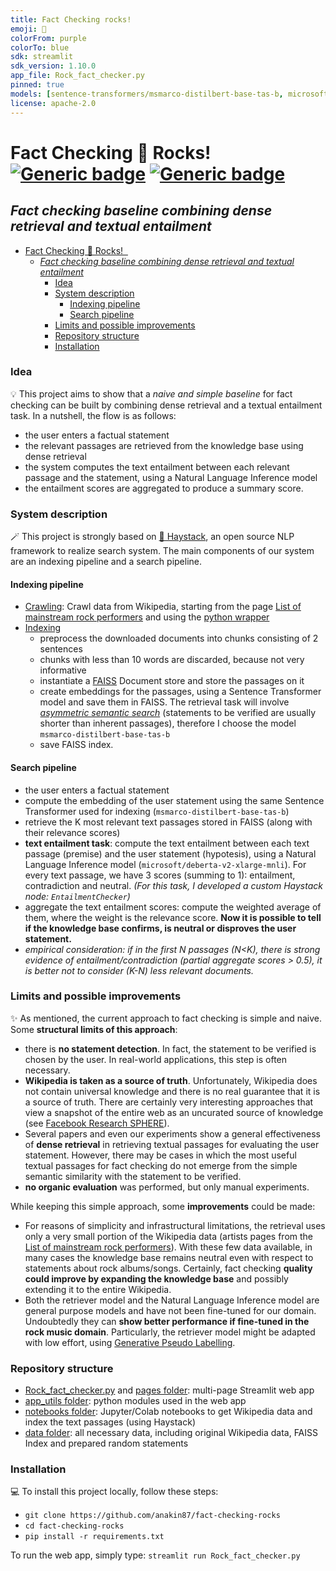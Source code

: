 ```yaml
---
title: Fact Checking rocks!
emoji: 🎸
colorFrom: purple
colorTo: blue
sdk: streamlit
sdk_version: 1.10.0
app_file: Rock_fact_checker.py
pinned: true
models: [sentence-transformers/msmarco-distilbert-base-tas-b, microsoft/deberta-v2-xlarge-mnli]
license: apache-2.0
---
```


# Fact Checking 🎸 Rocks! &nbsp; [![Generic badge](https://img.shields.io/badge/🤗-Open%20in%20Spaces-blue.svg)](https://huggingface.co/spaces/anakin87/fact-checking-rocks) [![Generic badge](https://img.shields.io/github/stars/anakin87/fact-checking-rocks?label=Github&style=social)](https://github.com/anakin87/fact-checking-rocks)

## *Fact checking baseline combining dense retrieval and textual entailment*

- [Fact Checking 🎸 Rocks!    ](#fact-checking--rocks---)
  - [*Fact checking baseline combining dense retrieval and textual entailment*](#fact-checking-baseline-combining-dense-retrieval-and-textual-entailment)
    - [Idea](#idea)
    - [System description](#system-description)
      - [Indexing pipeline](#indexing-pipeline)
      - [Search pipeline](#search-pipeline)
    - [Limits and possible improvements](#limits-and-possible-improvements)
    - [Repository structure](#repository-structure)
    - [Installation](#installation)

### Idea
💡 This project aims to show that a *naive and simple baseline* for fact checking can be built by combining dense retrieval and a textual entailment task.
In a nutshell, the flow is as follows:
* the user enters a factual statement
* the relevant passages are retrieved from the knowledge base using dense retrieval
* the system computes the text entailment between each relevant passage and the statement, using a Natural Language Inference model
* the entailment scores are aggregated to produce a summary score.

### System description
🪄 This project is strongly based on [🔎 Haystack](https://github.com/deepset-ai/haystack), an open source NLP framework to realize search system. The main components of our system are an indexing pipeline and a search pipeline.


#### Indexing pipeline
* [Crawling](https://github.com/anakin87/fact-checking-rocks/blob/321ba7893bbe79582f8c052493acfda497c5b785/notebooks/get_wikipedia_data.ipynb): Crawl data from Wikipedia, starting from the page [List of mainstream rock performers](https://en.wikipedia.org/wiki/List_of_mainstream_rock_performers) and using the [python wrapper](https://github.com/goldsmith/Wikipedia)
* [Indexing](https://github.com/anakin87/fact-checking-rocks/blob/321ba7893bbe79582f8c052493acfda497c5b785/notebooks/indexing.ipynb)
  * preprocess the downloaded documents into chunks consisting of 2 sentences
  * chunks with less than 10 words are discarded, because not very informative
  * instantiate a [FAISS](https://github.com/facebookresearch/faiss) Document store and store the passages on it
  * create embeddings for the passages, using a Sentence Transformer model and save them in FAISS. The retrieval task will involve [*asymmetric semantic search*](https://www.sbert.net/examples/applications/semantic-search/README.html#symmetric-vs-asymmetric-semantic-search) (statements to be verified are usually shorter than inherent passages), therefore I choose the model `msmarco-distilbert-base-tas-b`
  * save FAISS index.

#### Search pipeline

* the user enters a factual statement
* compute the embedding of the user statement using the same Sentence Transformer used for indexing (`msmarco-distilbert-base-tas-b`)
* retrieve the K most relevant text passages stored in FAISS (along with their relevance scores)
* **text entailment task**: compute the text entailment between each text passage (premise) and the user statement (hypotesis), using a Natural Language Inference model (`microsoft/deberta-v2-xlarge-mnli`). For every text passage, we have 3 scores (summing to 1): entailment, contradiction and neutral. *(For this task, I developed a custom Haystack node: `EntailmentChecker`)*
* aggregate the text entailment scores: compute the weighted average of them, where the weight is the relevance score. **Now it is possible to tell if the knowledge base confirms, is neutral or disproves the user statement.**
* *empirical consideration: if in the first N passages (N<K),  there is strong evidence of entailment/contradiction (partial aggregate scores > 0.5), it is better not to consider (K-N) less relevant documents.*

### Limits and possible improvements
 ✨ As mentioned, the current approach to fact checking is simple and naive. Some **structural limits of this approach**:
  * there is **no statement detection**. In fact, the statement to be verified is chosen by the user. In real-world applications, this step is often necessary.
  * **Wikipedia is taken as a source of truth**. Unfortunately, Wikipedia does not contain universal knowledge and there is no real guarantee that it is a source of truth. There are certainly very interesting approaches that view a snapshot of the entire web as an uncurated source of knowledge (see [Facebook Research SPHERE](https://arxiv.org/abs/2112.09924)).
  * Several papers and even our experiments show a general effectiveness of **dense retrieval** in retrieving textual passages for evaluating the user statement. However, there may be cases in which the most useful textual passages for fact checking do not emerge from the simple semantic similarity with the statement to be verified.
  * **no organic evaluation** was performed, but only manual experiments.

While keeping this simple approach, some **improvements** could be made:
* For reasons of simplicity and infrastructural limitations, the retrieval uses only a very small portion of the Wikipedia data (artists pages from the [List of mainstream rock performers](https://en.wikipedia.org/wiki/List_of_mainstream_rock_performers)). With these few data available, in many cases the knowledge base remains neutral even with respect to statements about rock albums/songs. Certainly, fact checking **quality could improve by expanding the knowledge base** and possibly extending it to the entire Wikipedia.
* Both the retriever model and the Natural Language Inference model are general purpose models and have not been fine-tuned for our domain. Undoubtedly they can **show better performance if fine-tuned in the rock music domain**. Particularly, the retriever model might be adapted with low effort, using [Generative Pseudo Labelling](https://haystack.deepset.ai/guides/gpl).

### Repository structure
* [Rock_fact_checker.py](Rock_fact_checker.py) and [pages folder](./pages/): multi-page Streamlit web app
* [app_utils folder](./app_utils/): python modules used in the web app
* [notebooks folder](./notebooks/): Jupyter/Colab notebooks to get Wikipedia data and index the text passages (using Haystack)
* [data folder](./data/): all necessary data, including original Wikipedia data, FAISS Index and prepared random statements

### Installation
💻 To install this project locally, follow these steps:
* `git clone https://github.com/anakin87/fact-checking-rocks`
* `cd fact-checking-rocks`
* `pip install -r requirements.txt`

To run the web app, simply type: `streamlit run Rock_fact_checker.py`
